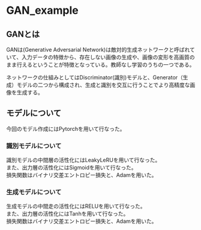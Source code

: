 # GAN_example

## GANとは
GANは(Generative Adversarial Network)は敵対的生成ネットワークと呼ばれていて、入力データの特徴から、存在しない画像の生成や、画像の変形を高画質のまま行えるということが特徴となっている。教師なし学習のうちの一つである。  

ネットワークの仕組みとしてはDiscriminator(識別)モデルと、Generator（生成）モデルの二つから構成され、生成と識別を交互に行うことでより高精度な画像を生成する。  

## モデルについて
今回のモデル作成にはPytorchを用いて行なった。  

### 識別モデルについて
識別モデルの中間層の活性化にはLeakyLeRUを用いて行なった。  
また、出力層の活性化にはSigmoidを用いて行なった。  
損失関数はバイナリ交差エントロピー損失と、Adamを用いた。


### 生成モデルについて
生成モデルの中間走の活性化にはRELUを用いて行なった。  
また、出力層の活性化にはTanhを用いて行なった。  
損失関数はバイナリ交差エントロピー損失と、Adamを用いた。